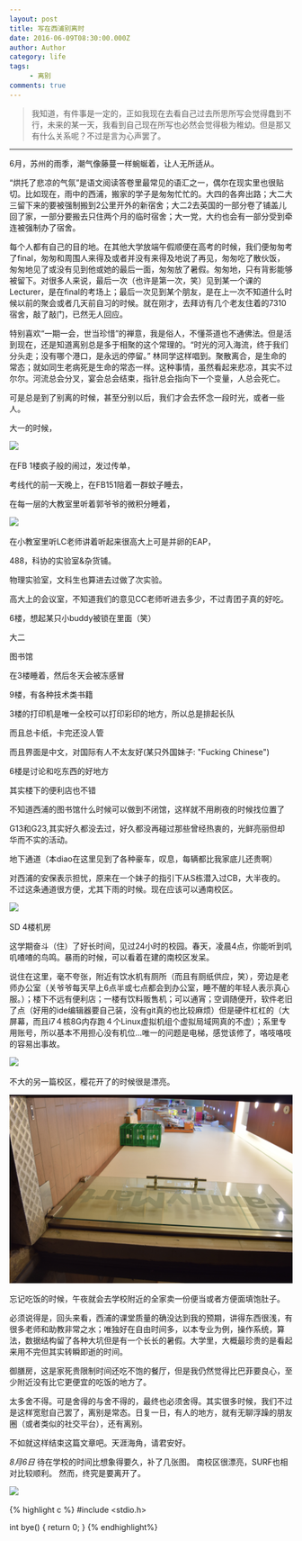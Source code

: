 ```yaml
---
layout: post
title: 写在西浦别离时
date: 2016-06-09T08:30:00.000Z
author: Author
category: life
tags:
     - 离别
comments: true
---
```


> 我知道，有件事是一定的，正如我现在去看自己过去所思所写会觉得蠢到不行，未来的某一天，我看到自己现在所写也必然会觉得极为稚幼。但是那又有什么关系呢？不过是言为心声罢了。


---
6月，苏州的雨季，潮气像藤蔓一样蜿蜒着，让人无所适从。

“烘托了悲凉的气氛”是语文阅读答卷里最常见的语汇之一，偶尔在现实里也很贴切。比如现在，雨中的西浦，搬家的学子是匆匆忙忙的。大四的各奔出路；大二大三留下来的要被强制搬到2公里开外的新宿舍；大二2去英国的一部分卷了铺盖儿回了家，一部分要搬去只住两个月的临时宿舍；大一党，大约也会有一部分受到牵连被强制办了宿舍。

每个人都有自己的目的地。在其他大学放端午假顺便在高考的时候，我们便匆匆考了final，匆匆和周围人来得及或者并没有来得及地说了再见，匆匆吃了散伙饭，匆匆地见了或没有见到他或她的最后一面，匆匆放了暑假。匆匆地，只有背影能够被留下。对很多人来说，最后一次（也许是第一次，笑）见到某一个课的Lecturer，是在final的考场上；最后一次见到某个朋友，是在上一次不知道什么时候以前的聚会或者几天前自习的时候。就在刚才，去拜访有几个老友住着的7310宿舍，敲了敲门，已然无人回应。

特别喜欢“一期一会，世当珍惜”的禅意，我是俗人，不懂茶道也不通佛法。但是活到现在，还是知道离别总是多于相聚的这个常理的。“时光的河入海流，终于我们分头走；没有哪个港口，是永远的停留。” 林同学这样唱到。聚散离合，是生命的常态；就如同生老病死是生命的常态一样。这种事情，虽然看起来悲凉，其实不过尔尔。河流总会分叉，宴会总会结束，指针总会指向下一个变量，人总会死亡。

可是总是到了别离的时候，甚至分别以后，我们才会去怀念一段时光，或者一些人。

大一的时候，

![](/img/2016-06-09-words-when-leaving-XJTLU/DSC_0772.jpg)

在FB 1楼疯子般的闹过，发过传单，

考线代的前一天晚上，在FB151陪着一群蚊子睡去，

在每一层的大教室里听着郭爷爷的微积分睡着，

![](/img/2016-06-09-words-when-leaving-XJTLU/DSC_0771.jpg)

在小教室里听LC老师讲着听起来很高大上可是并卵的EAP，

488，科协的实验室&杂货铺。

物理实验室，文科生也算进去过做了次实验。

高大上的会议室，不知道我们的意见CC老师听进去多少，不过青团子真的好吃。

6楼，想起某只小buddy被锁在里面（笑）

大二

图书馆

在3楼睡着，然后冬天会被冻感冒

9楼，有各种技术类书籍

3楼的打印机是唯一全校可以打印彩印的地方，所以总是排起长队

而且总卡纸，卡完还没人管

而且界面是中文，对国际有人不太友好(某只外国妹子: "Fucking Chinese")

6楼是讨论和吃东西的好地方

其实楼下的便利店也不错

不知道西浦的图书馆什么时候可以做到不闭馆，这样就不用刷夜的时候找位置了

G13和G23,其实好久都没去过，好久都没再碰过那些曾经热衷的，光鲜亮丽但却华而不实的活动。

地下通道（本diao在这里见到了各种豪车，叹息，每辆都比我家底儿还贵啊）

对西浦的安保表示担忧，原来在一个妹子的指引下从S栋潜入过CB，大半夜的。不过这条通道很方便，尤其下雨的时候。现在应该可以通南校区。

![](/img/2016-06-09-words-when-leaving-XJTLU/DSC_0768.jpg)

SD 4楼机房

这学期奋斗（住）了好长时间，见过24小时的校园。春天，凌晨4点，你能听到叽叽喳喳的鸟鸣。暴雨的时候，可以看着在建的南校区发呆。

说住在这里，毫不夸张，附近有饮水机有厕所（而且有厕纸供应，笑），旁边是老师办公室（关爷爷每天早上6点半或七点都会到办公室，睡不醒的年轻人表示真心服。）；楼下不远有便利店；一楼有饮料贩售机；可以通宵；空调随便开，软件老旧了点（好用的ide编辑器要自己装，没有git真的也比较麻烦）但是硬件杠杠的（大屏幕，而且i7４核8G内存跑４个Linux虚拟机组个虚拟局域网真的不虚）；系里专用账号，所以基本不用担心没有机位...唯一的问题是电梯，感觉该修了，咯吱咯吱的容易出事故。


![](/img/2016-06-09-words-when-leaving-XJTLU/DSC_0680.jpg)

不大的另一篇校区，樱花开了的时候很是漂亮。

![](/img/2016-06-09-words-when-leaving-XJTLU/DSC_0696.jpg)

忘记吃饭的时候，午夜就会去学校附近的全家卖一份便当或者方便面填饱肚子。

必须说得是，回头来看，西浦的课堂质量的确没达到我的预期，讲得东西很浅，有很多老师和助教非常之水；唯独好在自由时间多，以本专业为例，操作系统，算法，数据结构留了各种大坑但是有一个长长的暑假。大学里，大概最珍贵的是看起来用不完但其实转瞬即逝的时间。

御膳房，这是家死贵限制时间还吃不饱的餐厅，但是我仍然觉得比巴菲要良心，至少附近没有比它更便宜的吃饭的地方了。

太多舍不得。可是舍得的与舍不得的，最终也必须舍得。其实很多时候，我们不过是这样宽慰自己罢了，离别是常态。日复一日，有人的地方，就有无聊浮躁的朋友圈（或者类似的社交平台），还有离别。

不如就这样结束这篇文章吧。天涯海角，请君安好。

*8月6日*
待在学校的时间比想象得要久，补了几张图。
南校区很漂亮，SURF也相对比较顺利。
然而，终究是要离开了。


![](/img/2016-06-09-words-when-leaving-XJTLU/DSC_0828.jpg)

{% highlight c %}
#include <stdio.h>

int bye() 
{ 
   return 0; 
} 
{% endhighlight%}

